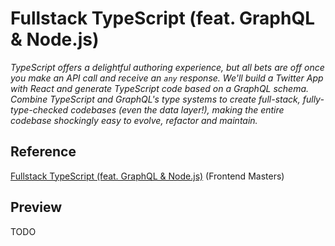 # Fullstack TypeScript (feat. GraphQL & Node.js)

_TypeScript offers a delightful authoring experience, but all bets are off once you make an API call and receive an `any` response. We'll build a Twitter App with React and generate TypeScript code based on a GraphQL schema. Combine TypeScript and GraphQL's type systems to create full-stack, fully-type-checked codebases (even the data layer!), making the entire codebase shockingly easy to evolve, refactor and maintain._

## Reference

[Fullstack TypeScript (feat. GraphQL & Node.js)](https://frontendmasters.com/courses/fullstack-typescript/) (Frontend Masters)

## Preview

TODO
